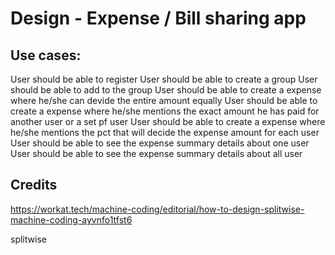 # Design - Expense / Bill sharing app


## Use cases:
User should be able to register
User should be able to create a group
User should be able to add to the group
User should be able to create a expense where he/she can devide the entire amount equally
User should be able to create a  expense where he/she mentions the exact amount he has paid for another user or a set pf user
User should be able to create a  expense where he/she mentions the pct that will decide the expense amount for each user
User should be able to see the expense summary details about one user
User should be able to see the expense summary details about all user


## Credits

https://workat.tech/machine-coding/editorial/how-to-design-splitwise-machine-coding-ayvnfo1tfst6

splitwise
